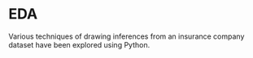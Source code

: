 # EDA

Various techniques of drawing inferences from an insurance company dataset have been explored using Python. 
